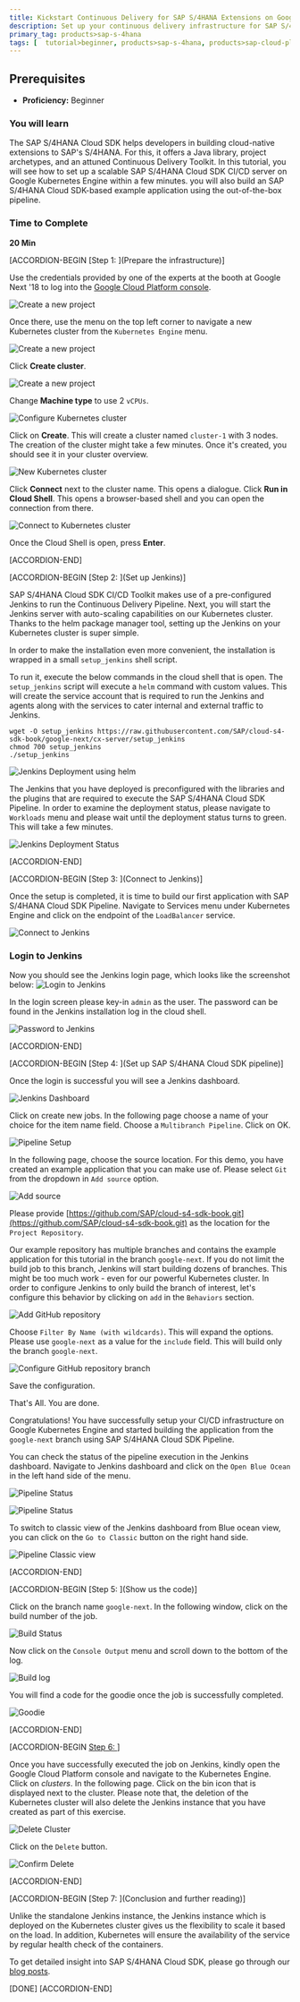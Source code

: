 ```yaml
---
title: Kickstart Continuous Delivery for SAP S/4HANA Extensions on Google Kubernetes Engine
description: Set up your continuous delivery infrastructure for SAP S/4HANA extension applications on Google Kubernetes Engine.
primary_tag: products>sap-s-4hana
tags: [  tutorial>beginner, products>sap-s-4hana, products>sap-cloud-platform, products>sap-s-4hana-cloud-sdk, topic>cloud, topic>Continues delivery, topic>Pipeline ]
---
```


## Prerequisites  
 - **Proficiency:** Beginner

### You will learn
The SAP S/4HANA Cloud SDK helps developers in building cloud-native extensions to SAP's S/4HANA. For this, it offers a Java library, project archetypes, and an attuned Continuous Delivery Toolkit. In this tutorial, you will see how to set up a scalable SAP S/4HANA Cloud SDK CI/CD server on Google Kubernetes Engine within a few minutes. you will also build an SAP S/4HANA Cloud SDK-based example application using the out-of-the-box pipeline.

### Time to Complete
**20 Min**

[ACCORDION-BEGIN [Step 1: ](Prepare the infrastructure)]

Use the credentials provided by one of the experts at the booth at Google Next '18 to log into the [Google Cloud Platform console](https://console.cloud.google.com).

![Create a new project](project.png)

Once there, use the menu on the top left corner to navigate a new Kubernetes cluster from the `Kubernetes Engine` menu.

![Create a new project](new.png)

Click **Create cluster**.

![Create a new project](new2.png)

Change **Machine type** to use 2 `vCPUs`.

![Configure Kubernetes cluster](2.PNG)

Click on **Create**. This will create a cluster named `cluster-1` with 3 nodes.  The creation of the cluster might take a few minutes. Once it's created, you should see it in your cluster overview.

![New Kubernetes cluster](4.PNG)

Click **Connect** next to the cluster name. This opens a dialogue. Click **Run in Cloud Shell**. This opens a browser-based shell and you can open the connection from there.

![Connect to Kubernetes cluster](5.PNG)

Once the Cloud Shell is open, press **Enter**.

[ACCORDION-END]

[ACCORDION-BEGIN [Step 2: ](Set up Jenkins)]

SAP S/4HANA Cloud SDK CI/CD Toolkit makes use of a pre-configured Jenkins to run the Continuous Delivery Pipeline. Next, you will start the Jenkins server with auto-scaling capabilities on our Kubernetes cluster. Thanks to the helm package manager tool, setting up the Jenkins on your Kubernetes cluster is super simple.

In order to make the installation even more convenient, the installation is wrapped in a small `setup_jenkins` shell script.

To run it, execute the below commands in the cloud shell that is open. The `setup_jenkins` script will execute a `helm` command with custom values. This will create the service account that is required to run the Jenkins and agents along with the services to cater internal and external traffic to Jenkins.

```
wget -O setup_jenkins https://raw.githubusercontent.com/SAP/cloud-s4-sdk-book/google-next/cx-server/setup_jenkins
chmod 700 setup_jenkins
./setup_jenkins
```

![Jenkins Deployment using helm](9.PNG)

The Jenkins that you have deployed is preconfigured with the libraries and the plugins that are required to execute the SAP S/4HANA Cloud SDK Pipeline.
In order to examine the deployment status, please navigate to `Workloads` menu and please wait until the deployment status turns to green. This will take a few minutes.

![Jenkins Deployment Status](11.PNG)

[ACCORDION-END]

[ACCORDION-BEGIN [Step 3: ](Connect to Jenkins)]

Once the setup is completed, it is time to build our first application with SAP S/4HANA Cloud SDK Pipeline. Navigate to Services menu under Kubernetes Engine and click on the endpoint of the `LoadBalancer` service.

![Connect to Jenkins](10.PNG)

### Login to Jenkins

Now you should see the Jenkins login page, which looks like the screenshot below:
![Login to Jenkins](12.PNG)

In the login screen please key-in `admin` as the user. The password can be found in the Jenkins installation log in the cloud shell.

![Password to Jenkins](24.PNG)

[ACCORDION-END]

[ACCORDION-BEGIN [Step 4: ](Set up SAP S/4HANA Cloud SDK pipeline)]

Once the login is successful you will see a Jenkins dashboard.

![Jenkins Dashboard](13.PNG)

Click on create new jobs. In the following page choose a name of your choice for the item name field.  Choose a `Multibranch Pipeline`. Click on OK.

![Pipeline Setup](14.PNG)

In the following page, choose the source location. For this demo, you have created an example application that you can make use of. Please select `Git` from the dropdown in `Add source` option.

![Add source](15.PNG)

Please provide [https://github.com/SAP/cloud-s4-sdk-book.git](https://github.com/SAP/cloud-s4-sdk-book.git) as the location for the `Project Repository`.

Our example repository has multiple branches and contains the example application for this tutorial in the branch `google-next`. If you do not limit the build job to this branch, Jenkins will start building dozens of branches. This might be too much work - even for our powerful Kubernetes cluster. In order to configure Jenkins to only build the branch of interest, let's configure this behavior by clicking on `add` in the `Behaviors` section.

![Add GitHub repository](16.PNG)

Choose `Filter By Name (with wildcards)`. This will expand the options. Please use `google-next` as a value for the `include` field.  This will build only the branch `google-next`.

![Configure GitHub repository branch](17.PNG)

Save the configuration.

That's All. You are done.

Congratulations! You have successfully setup your CI/CD infrastructure on Google Kubernetes Engine and started building the application from the `google-next` branch using SAP S/4HANA Cloud SDK Pipeline.

You can check the status of the pipeline execution in the Jenkins dashboard. Navigate to Jenkins dashboard and click on the `Open Blue Ocean` in the left hand side of the menu.

![Pipeline Status](23.PNG)

![Pipeline Status](22.PNG)

To switch to classic view of the Jenkins dashboard from Blue ocean view, you can click on the `Go to Classic` button on the right hand side.

![Pipeline Classic view](18.PNG)

[ACCORDION-END]

[ACCORDION-BEGIN [Step 5: ](Show us the code)]

Click on the branch name `google-next`. In the following window, click on the build number of the job.

![Build Status](19.PNG)

Now click on the `Console Output` menu and scroll down to the bottom of the log.

![Build log](20.PNG)

You will find a code for the goodie once the job is successfully completed.

![Goodie](21.PNG)

[ACCORDION-END]

[ACCORDION-BEGIN [Step 6: ](Cleanup)]

Once you have successfully executed the job on Jenkins, kindly open the Google Cloud Platform console and navigate to the Kubernetes Engine. Click on *clusters*. In the following page. Click on the bin icon that is displayed next to the cluster. Please note that, the deletion of the Kubernetes cluster will also delete the Jenkins instance that you have created as part of this exercise.

![Delete Cluster](25.PNG)

Click on the `Delete` button.

![Confirm Delete](26.PNG)

[ACCORDION-END]

[ACCORDION-BEGIN [Step 7: ](Conclusion and further reading)]

Unlike the standalone Jenkins instance, the Jenkins instance which is deployed on the Kubernetes cluster gives us the flexibility to scale it based on the load. In addition, Kubernetes will ensure the availability of the service by regular health check of the containers.

To get detailed insight into SAP S/4HANA Cloud SDK, please go through our [blog posts](https://blogs.sap.com/2017/05/10/first-steps-with-sap-s4hana-cloud-sdk/).  

[DONE]
[ACCORDION-END]
